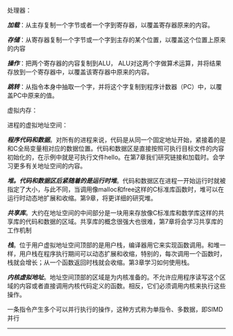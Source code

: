 处理器：



***加载***：从主存复制一个字节或者一个字到寄存器，以覆盖寄存器原来的内容。

***存储***：从寄存器复制一个字节或一个字到主存的某个位置，以覆盖这个位置上原来的内容

***操作***：把两个寄存器的内容复制到ALU， ALU对这两个字做算术运算，并将结果存放到一个寄存器中，以覆盖该寄存器中原来的内容。

***跳转***：从指令本身中抽取一个字，并将这个字复制到程序计数器（PC）中，以覆盖PC中原来的值。

虚拟内存：

进程的虚拟地址空间：

***程序代码和数据***。对所有的进程来说，代码是从同一个固定地址开始，紧接着的是和C全局变量相对应的数据位置。代码和数据区是直接按照可执行目标文件的内容初始化的，在示例中就是可执行文件hello。在第7章我们研究链接和加载时。会学习更多有关地址空间的内容。

***堆。代码和数据区后紧随着的是运行时堆***。代码和数据区在进程一开始运行时就被指定了大小，与此不同，当调用像malloc和free这样的C标准库函数时，堆可以在运行时动态地扩展和收缩。第9章，将更详细的研究堆。

***共享库***。大约在地址空间的中间部分是一块用来存放像C标准库和数学库这样的共享库的代码和数据的区域。共享库的概念很强大也很难，第7章将会学习共享库的工作机制

***栈***。位于用户虚拟地址空间顶部的是用户栈，编译器用它来实现函数调用。和堆一样，用户栈在程序执行期间可以动态扩展和收缩，特别的，每次调用一个函数时，栈就会增长；从一个函数返回时栈就会收缩。第3章学习如何使用栈。

***内核虚拟地址***。地址空间顶部的区域是为内核准备的。不允许应用程序读写这个区域的内容或者直接调用内核代码定义的函数。相反，它们必须调用内核来执行这些操作。





一条指令产生多个可以并行执行的操作，这种方式称为单指令、多数据，即SIMD并行

***

